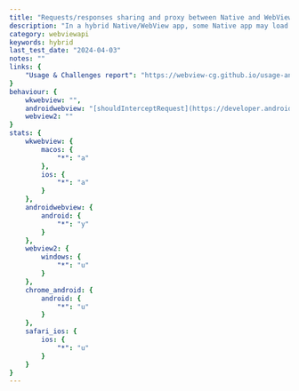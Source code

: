 ```yaml
---
title: "Requests/responses sharing and proxy between Native and WebView"
description: "In a hybrid Native/WebView app, some Native app may load first-party website or third-party website through WebView. So, the Native app and the WebView may make the exact same calls in first-party business, or Native app handles the resource request on behalf of WebView and the corresponding response data returned to WebView can even be different with what is received by Native from the backend server. Also, not all requests want to be proxied through Native, WebView user want to proxy a small number of requests locally to load offline resources."
category: webviewapi
keywords: hybrid
last_test_date: "2024-04-03"
notes: ""
links: {
    "Usage & Challenges report": "https://webview-cg.github.io/usage-and-challenges/#requests-responses-sharing-and-proxy-between-native-and-webview",
}
behaviour: {
    wkwebview: "",
    androidwebview: "[shouldInterceptRequest](https://developer.android.com/reference/android/webkit/WebViewClient#shouldInterceptRequest(android.webkit.WebView,%20android.webkit.WebResourceRequest)) in Android WebView provides developers with optional network interception capability. ",
    webview2: ""
}
stats: {
    wkwebview: {
        macos: {
            "*": "a"
        },
        ios: {
            "*": "a"
        }
    },
    androidwebview: {
        android: {
            "*": "y"
        }
    },
    webview2: {
        windows: {
            "*": "u"
        }
    },
    chrome_android: {
        android: {
            "*": "u"
        }
    },
    safari_ios: {
        ios: {
            "*": "u"
        }
    }
}
---
```

